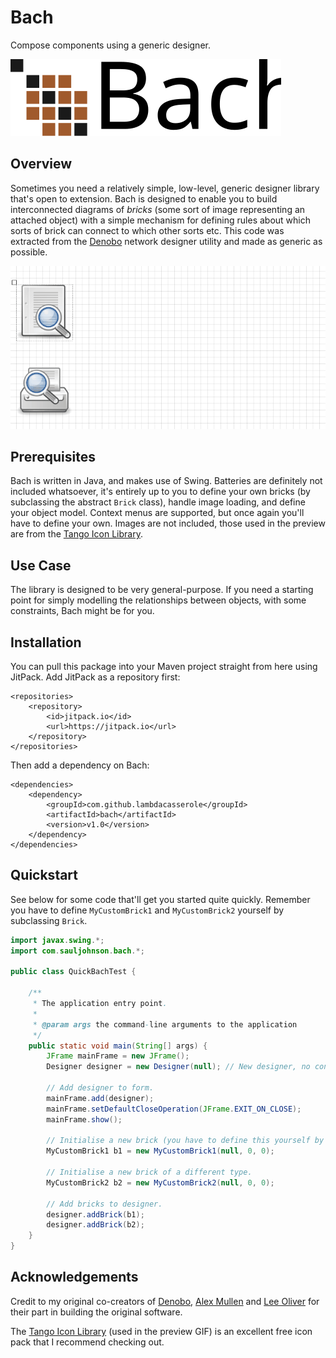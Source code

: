 # Bach
Compose components using a generic designer.

![Logo](logo/logo.svg)

## Overview
Sometimes you need a relatively simple, low-level, generic designer library that's open to extension. Bach is designed to enable you to build interconnected diagrams of *bricks* (some sort of image representing an attached object) with a simple mechanism for defining rules about which sorts of brick can connect to which other sorts etc. This code was extracted from the [Denobo](https://github.com/lambdacasserole/Denobo) network designer utility and made as generic as possible.

![Preview](preview.gif)

## Prerequisites
Bach is written in Java, and makes use of Swing. Batteries are definitely not included whatsoever, it's entirely up to you to define your own bricks (by subclassing the abstract `Brick` class), handle image loading, and define your object model. Context menus are supported, but once again you'll have to define your own. Images are not included, those used in the preview are from the [Tango Icon Library](http://tango.freedesktop.org/Tango_Icon_Library).

## Use Case
The library is designed to be very general-purpose. If you need a starting point for simply modelling the relationships between objects, with some constraints, Bach might be for you.

## Installation
You can pull this package into your Maven project straight from here using JitPack. Add JitPack as a repository first:

```
<repositories>
    <repository>
        <id>jitpack.io</id>
        <url>https://jitpack.io</url>
    </repository>
</repositories>
```

Then add a dependency on Bach:

```
<dependencies>
    <dependency>
        <groupId>com.github.lambdacasserole</groupId>
        <artifactId>bach</artifactId>
        <version>v1.0</version>
    </dependency>
</dependencies>
```

## Quickstart
See below for some code that'll get you started quite quickly. Remember you have to define `MyCustomBrick1` and `MyCustomBrick2` yourself by subclassing `Brick`.

```java
import javax.swing.*;
import com.sauljohnson.bach.*;

public class QuickBachTest {

    /**
     * The application entry point.
     *
     * @param args the command-line arguments to the application
     */
    public static void main(String[] args) {
        JFrame mainFrame = new JFrame();
        Designer designer = new Designer(null); // New designer, no context menu.

        // Add designer to form.
        mainFrame.add(designer);
        mainFrame.setDefaultCloseOperation(JFrame.EXIT_ON_CLOSE);
        mainFrame.show();

        // Initialise a new brick (you have to define this yourself by subclassing Brick).
        MyCustomBrick1 b1 = new MyCustomBrick1(null, 0, 0);

        // Initialise a new brick of a different type.
        MyCustomBrick2 b2 = new MyCustomBrick2(null, 0, 0);

        // Add bricks to designer.
        designer.addBrick(b1);
        designer.addBrick(b2);
    }
}
```

## Acknowledgements
Credit to my original co-creators of [Denobo](https://github.com/lambdacasserole/Denobo), [Alex Mullen](https://github.com/alexmullen) and [Lee Oliver](https://github.com/Lee34723) for their part in building the original software.

The [Tango Icon Library](http://tango.freedesktop.org/Tango_Icon_Library) (used in the preview GIF) is an excellent free icon pack that I recommend checking out.
